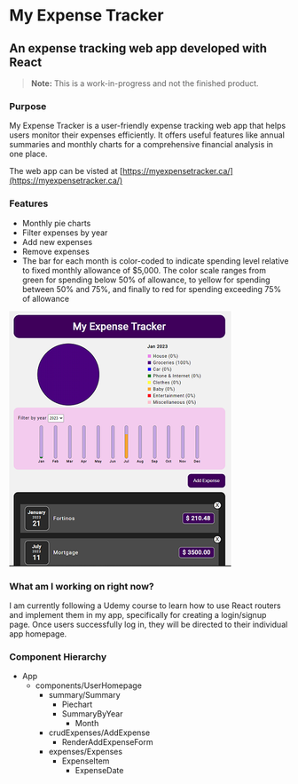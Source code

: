 # My Expense Tracker

## An expense tracking web app developed with React

>**Note:** This is a work-in-progress and not the finished product.

### Purpose
My Expense Tracker is a user-friendly expense tracking web app that helps users monitor their expenses efficiently. It offers useful features like annual summaries and monthly charts for a comprehensive financial analysis in one place.

The web app can be visted at [https://myexpensetracker.ca/](https://myexpensetracker.ca/)

### Features
* Monthly pie charts
* Filter expenses by year
* Add new expenses
* Remove expenses
* The bar for each month is color-coded to indicate spending level relative to fixed monthly allowance of $5,000. The color scale ranges from green for spending below 50% of allowance, to yellow for spending between 50% and 75%, and finally to red for spending exceeding 75% of allowance

![app homepage image](public/assets/myExpenseTracker.png)

### What am I working on right now?
I am currently following a Udemy course to learn how to use React routers and implement them in my app, specifically for creating a login/signup page. Once users successfully log in, they will be directed to their individual app homepage.

### Component Hierarchy
* App
  * components/UserHomepage
    * summary/Summary
      * Piechart
      * SummaryByYear
        * Month
    * crudExpenses/AddExpense
      * RenderAddExpenseForm
    * expenses/Expenses
      * ExpenseItem
        * ExpenseDate      